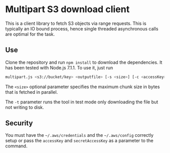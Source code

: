 # Multipart S3 download client
This is a client library to fetch S3 objects via range requests. 
This is typically an IO bound process, hence single threaded asynchronous calls are optimal for the task.
## Use
Clone the repository and run `npm install` to download the dependencies.
It has been tested with Node.js 7.1.1.
To use it, just run 

```bash
multipart.js <s3://bucket/key> <outputfile> [-s <size>] [-c <accessKey>/<secretAccessKey>] [-t]
```
The `<size>` optional parameter specifies the maximum chunk size in bytes that is fetched in parallel.

The `-t` parameter runs the tool in test mode only downloading the file but not writing to disk.

## Security

You must have the `~/.aws/credentials` and the `~/.aws/config` correctly setup or pass the `accessKey` and `secretAccessKey` as a parameter to the command.
